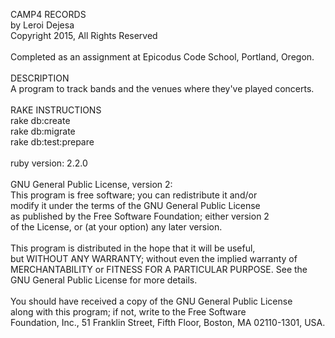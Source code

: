 CAMP4 RECORDS<br>
by Leroi Dejesa<br>
Copyright 2015, All Rights Reserved<br>
<br>
Completed as an assignment at Epicodus Code School, Portland, Oregon.<br>
<br>
DESCRIPTION<br>
A program to track bands and the venues where they've played concerts.<br>
<br>
RAKE INSTRUCTIONS<br>
rake db:create<br>
rake db:migrate<br>
rake db:test:prepare<br>
<br>
ruby version: 2.2.0<br>
<br>
GNU General Public License, version 2:<br>
This program is free software; you can redistribute it and/or<br>
modify it under the terms of the GNU General Public License<br>
as published by the Free Software Foundation; either version 2<br>
of the License, or (at your option) any later version.<br>
<br>
This program is distributed in the hope that it will be useful,<br>
but WITHOUT ANY WARRANTY; without even the implied warranty of<br>
MERCHANTABILITY or FITNESS FOR A PARTICULAR PURPOSE.  See the<br>
GNU General Public License for more details.<br>
<br>
You should have received a copy of the GNU General Public License<br>
along with this program; if not, write to the Free Software<br>
Foundation, Inc., 51 Franklin Street, Fifth Floor, Boston, MA  02110-1301, USA.
